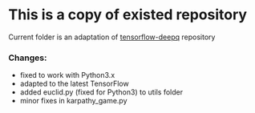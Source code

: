 # This is a copy of existed repository
Current folder is an adaptation of [tensorflow-deepq](https://github.com/siemanko/tensorflow-deepq) repository
### Changes:
* fixed to work with Python3.x
* adapted to the latest TensorFlow
* added euclid.py (fixed for Python3) to utils folder
* minor fixes in karpathy_game.py